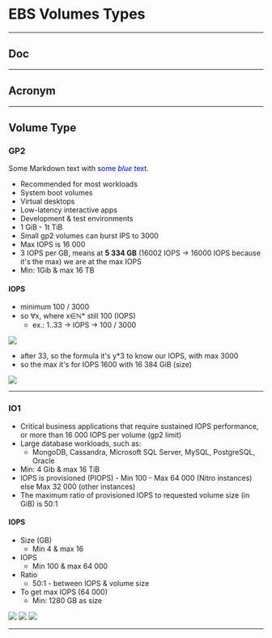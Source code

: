 # EBS Volumes Types

----------------

## Doc

----------------

## Acronym

----------------

## Volume Type

### GP2
Some Markdown text with <span style="color:blue">some *blue* text</span>.
* Recommended for most workloads
* System boot volumes
* Virtual desktops
* Low-latency interactive apps
* Development & test environments
* 1 GiB - 1t TiB
* Small gp2 volumes can burst IPS to 3000
* Max IOPS is 16 000
* 3 IOPS per GB, means at **5 334 GB** (16002 IOPS -> 16000 IOPS because it's the max) we are at the max IOPS
* Min: 1Gib & max 16 TB

#### IOPS
* minimum 100 / 3000
* so  ∀x, where x∈ℕ* still 100 (IOPS)
  * ex.: 1..33 -> IOPS -> 100 / 3000

[<img src="https://i.imgur.com/Amy17AR.png">](https://i.imgur.com/Amy17AR.png)

* after 33, so the formula it's y*3 to know our IOPS, with max 3000
* so the max it's for IOPS 1600 with 16 384 GiB (size)

[<img src="https://i.imgur.com/YP1AmOa.png">](https://i.imgur.com/YP1AmOa.png)

----------------

### IO1
* Critical business applications that require sustained IOPS performance, or more than 16 000 IOPS per volume (gp2 limit)
* Large database workloads, such as:
    * MongoDB, Cassandra, Microsoft SQL Server, MySQL, PostgreSQL, Oracle
* Min: 4 Gib & max 16 TiB
* IOPS is provisioned (PIOPS) - Min 100 - Max 64 000 (Nitro instances) else Max 32 000 (other instances)
* The maximum ratio of provisioned IOPS to requested volume size (in GiB) is 50:1

#### IOPS
* Size (GB)
    * Min 4  & max 16 
* IOPS
    * Min 100 & max 64 000
* Ratio
    * 50:1 - between IOPS & volume size
* To get max IOPS (64 000)
    * Min: 1280 GB as size


[<img src="https://i.imgur.com/znbCD94.png">](https://i.imgur.com/znbCD94.png)
[<img src="https://i.imgur.com/2VZ7vv6.png">](https://i.imgur.com/2VZ7vv6.png)
[<img src="https://i.imgur.com/6I2PLGn.png">](https://i.imgur.com/6I2PLGn.png)

----------------

##
